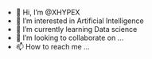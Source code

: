 - 👋 Hi, I’m @XHYPEX
- 👀 I’m interested in Artificial Intelligence
- 🌱 I’m currently learning Data science
- 💞️ I’m looking to collaborate on ...
- 📫 How to reach me ...

<!---
XHYPEX/XHYPEX is a ✨ special ✨ repository because its `README.md` (this file) appears on your GitHub profile.
You can click the Preview link to take a look at your changes.
--->
